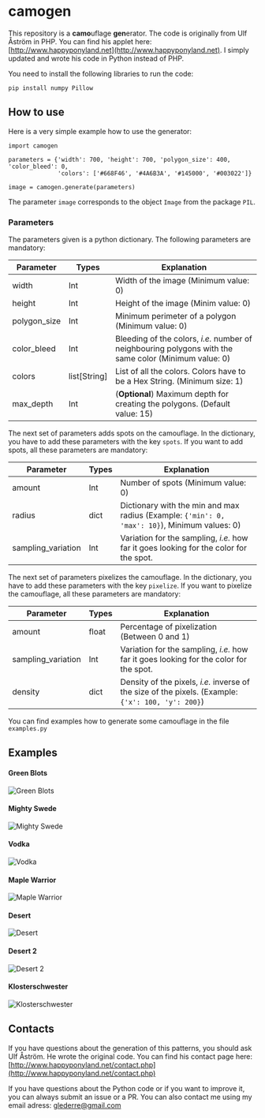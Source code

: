 # camogen

This repository is a **camo**uflage **gen**erator. The code is originally from Ulf Åström in PHP. You can find 
his applet here: [http://www.happyponyland.net](http://www.happyponyland.net). I simply updated 
and wrote his code in Python instead of PHP. 

You need to install the following libraries to run the code:
```
pip install numpy Pillow
```

## How to use

Here is a very simple example how to use the generator:

```[python]
import camogen

parameters = {'width': 700, 'height': 700, 'polygon_size': 400, 'color_bleed': 0,
              'colors': ['#668F46', '#4A6B3A', '#145000', '#003022']}

image = camogen.generate(parameters)
```
The parameter `image` corresponds to the object `Image` from the package `PIL`.

### Parameters

The parameters given is a python dictionary. The following parameters are mandatory:

| Parameter    | Types        |  Explanation                                                                                          |
| ------------ | ------------ | ----------------------------------------------------------------------------------------------------- |
| width        | Int          | Width of the image (Minimum value: 0)                                                                 |
| height       | Int          | Height of the image (Minim value: 0)                                                                  |
| polygon_size | Int          | Minimum perimeter of a polygon (Minimum value: 0)                                                     |
| color_bleed  | Int          | Bleeding of the colors, *i.e.* number of neighbouring polygons with the same color (Minimum value: 0) |
| colors       | list[String] | List of all the colors. Colors have to be a Hex String. (Minimum size: 1)                             |
| max_depth    | Int          | (**Optional**) Maximum depth for creating the polygons. (Default value: 15)                           |

The next set of parameters adds spots on the camouflage. In the dictionary, you have to add these parameters with the key
`spots`. If you want to add spots, all these parameters are mandatory:

| Parameter          | Types |  Explanation                                                                                  |
| ------------------ | ----- | --------------------------------------------------------------------------------------------- |
| amount             | Int   | Number of spots (Minimum value: 0)                                                            |
| radius             | dict  | Dictionary with the min and max radius (Example: `{'min': 0, 'max': 10}`), Minimum values: 0) |
| sampling_variation | Int   | Variation for the sampling, *i.e.* how far it goes looking for the color for the spot.  |

The next set of parameters pixelizes the camouflage. In the dictionary, you have to add these parameters with the key
`pixelize`. If you want to pixelize the camouflage, all these parameters are mandatory:

| Parameter          | Types |  Explanation                                                                                       |
| ------------------ | ----- | -------------------------------------------------------------------------------------------------- |
| amount             | float | Percentage of pixelization (Between 0 and 1)                                                       |
| sampling_variation | Int   | Variation for the sampling, *i.e.* how far it goes looking for the color for the spot.             |
| density            | dict  | Density of the pixels, *i.e.* inverse of the size of the pixels. (Example: `{'x': 100, 'y': 200}`) |

You can find examples how to generate some camouflage in the file `examples.py`

## Examples

#### Green Blots
![Green Blots](./images/green_blots.png)

#### Mighty Swede
![Mighty Swede](./images/mighty_swede.png)

#### Vodka
![Vodka](./images/vodka.png)

#### Maple Warrior
![Maple Warrior](./images/maple_warrior.png)

#### Desert
![Desert](./images/desert.png)

#### Desert 2
![Desert 2](./images/desert2.png)

#### Klosterschwester
![Klosterschwester](./images/klosterschwester.png)

## Contacts

If you have questions about the generation of this patterns, you should ask Ulf Åström. He wrote the original code. You 
can find his contact page here: [http://www.happyponyland.net/contact.php](http://www.happyponyland.net/contact.php)

If you have questions about the Python code or if you want to improve it, you can always submit an issue or a PR. You can 
also contact me using my email adress: [glederre@gmail.com](mailto:glederre@gmail.com)
